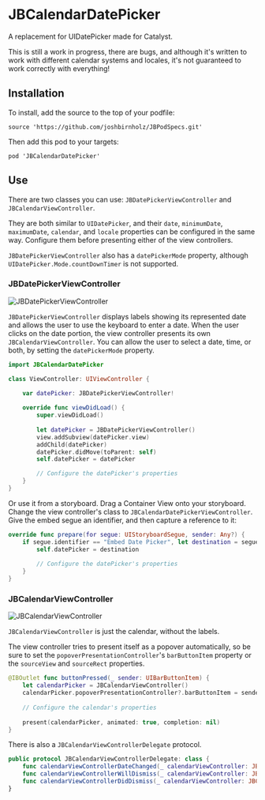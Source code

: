 
# JBCalendarDatePicker
A replacement for UIDatePicker made for Catalyst.

This is still a work in progress, there are bugs, and although it's written to work with different calendar systems and locales, it's not guaranteed to work correctly with everything!

## Installation

To install, add the source to the top of your podfile:

`source 'https://github.com/joshbirnholz/JBPodSpecs.git'`

Then add this pod to your targets:

`pod 'JBCalendarDatePicker'`

## Use

There are two classes you can use: `JBDatePickerViewController` and `JBCalendarViewController`.

They are both similar to `UIDatePicker`, and their `date`, `minimumDate`, `maximumDate`, `calendar`, and `locale` properties can be configured in the same way. Configure them before presenting either of the view controllers.

`JBDatePickerViewController` also has a `datePickerMode` property, although `UIDatePicker.Mode.countDownTimer` is not supported.

### JBDatePickerViewController

![JBDatePickerViewController](https://i.imgur.com/OtPr5V7.png)

`JBDatePickerViewController` displays labels showing its represented date and allows the user to use the keyboard to enter a date. When the user clicks on the date portion, the view controller presents its own `JBCalendarViewController`. You can allow the user to select a date, time, or both, by setting the `datePickerMode` property.

```Swift
import JBCalendarDatePicker

class ViewController: UIViewController {

	var datePicker: JBDatePickerViewController!
	
	override func viewDidLoad() {
		super.viewDidLoad()
		
		let datePicker = JBDatePickerViewController()
		view.addSubview(datePicker.view)
		addChild(datePicker)
		datePicker.didMove(toParent: self)
		self.datePicker = datePicker

		// Configure the datePicker's properties
	}
}
```

Or use it from a storyboard. Drag a Container View onto your storyboard. Change the view controller's class to `JBCalendarDatePickerViewController`. Give the embed segue an identifier, and then capture a reference to it:

```Swift
override func prepare(for segue: UIStoryboardSegue, sender: Any?) {
	if segue.identifier == "Embed Date Picker", let destination = segue.destination as? JBDatePickerViewController {
		self.datePicker = destination
		
		// Configure the datePicker's properties
	}
}
```

### JBCalendarViewController

![JBCalendarViewController](https://i.imgur.com/NV48jUk.png)

`JBCalendarViewController` is just the calendar, without the labels.

The view controller tries to present itself as a popover automatically, so be sure to set the `popoverPresentationController`'s `barButtonItem` property or the `sourceView` and `sourceRect` properties.

```Swift
@IBOutlet func buttonPressed(_ sender: UIBarButtonItem) {
	let calendarPicker = JBCalendarViewController()
	calendarPicker.popoverPresentationController?.barButtonItem = sender
	
	// Configure the calendar's properties
	
	present(calendarPicker, animated: true, completion: nil)
}
```
There is also a `JBCalendarViewControllerDelegate` protocol.

```Swift
public protocol JBCalendarViewControllerDelegate: class {
	func calendarViewControllerDateChanged(_ calendarViewController: JBCalendarViewController)
	func calendarViewControllerWillDismiss(_ calendarViewController: JBCalendarViewController)
	func calendarViewControllerDidDismiss(_ calendarViewController: JBCalendarViewController)
}
```
